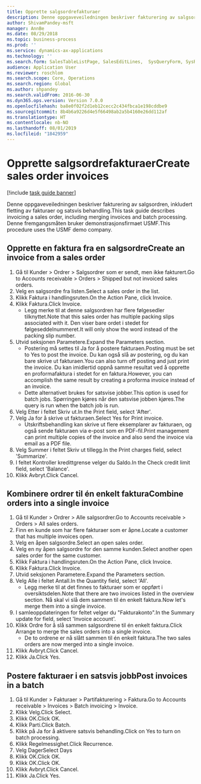 ```yaml
---
title: Opprette salgsordrefakturaer
description: Denne oppgaveveiledningen beskriver fakturering av salgsordren, inkludert fletting av fakturaer og satsvis behandling.
author: ShivamPandey-msft
manager: AnnBe
ms.date: 08/29/2018
ms.topic: business-process
ms.prod: ''
ms.service: dynamics-ax-applications
ms.technology: ''
ms.search.form: SalesTableListPage, SalesEditLines,  SysQueryForm, SysRecurrence
audience: Application User
ms.reviewer: roschlom
ms.search.scope: Core, Operations
ms.search.region: Global
ms.author: shpandey
ms.search.validFrom: 2016-06-30
ms.dyn365.ops.version: Version 7.0.0
ms.openlocfilehash: ba8e0f02f2d1eb12cecc2c434fbca1e198cddbe9
ms.sourcegitcommit: 8b4b6a9226d4e5f66498ab2a5b4160e26dd112af
ms.translationtype: HT
ms.contentlocale: nb-NO
ms.lasthandoff: 08/01/2019
ms.locfileid: "1842959"
---
```

# <a name="create-sales-order-invoices"></a><span data-ttu-id="a678a-103">Opprette salgsordrefakturaer</span><span class="sxs-lookup"><span data-stu-id="a678a-103">Create sales order invoices</span></span>

[!include [task guide banner](../../includes/task-guide-banner.md)]

<span data-ttu-id="a678a-104">Denne oppgaveveiledningen beskriver fakturering av salgsordren, inkludert fletting av fakturaer og satsvis behandling.</span><span class="sxs-lookup"><span data-stu-id="a678a-104">This task guide describes invoicing a sales order, including merging invoices and batch processing.</span></span> <span data-ttu-id="a678a-105">Denne fremgangsmåten bruker demonstrasjonsfirmaet USMF.</span><span class="sxs-lookup"><span data-stu-id="a678a-105">This procedure uses the USMF demo company.</span></span>


## <a name="create-an-invoice-from-a-sales-order"></a><span data-ttu-id="a678a-106">Opprette en faktura fra en salgsordre</span><span class="sxs-lookup"><span data-stu-id="a678a-106">Create an invoice from a sales order</span></span>
1. <span data-ttu-id="a678a-107">Gå til Kunder > Ordrer > Salgsordrer som er sendt, men ikke fakturert.</span><span class="sxs-lookup"><span data-stu-id="a678a-107">Go to Accounts receivable > Orders > Shipped but not invoiced sales orders.</span></span>
2. <span data-ttu-id="a678a-108">Velg en salgsordre fra listen.</span><span class="sxs-lookup"><span data-stu-id="a678a-108">Select a sales order in the list.</span></span> 
3. <span data-ttu-id="a678a-109">Klikk Faktura i handlingsruten.</span><span class="sxs-lookup"><span data-stu-id="a678a-109">On the Action Pane, click Invoice.</span></span>
4. <span data-ttu-id="a678a-110">Klikk Faktura.</span><span class="sxs-lookup"><span data-stu-id="a678a-110">Click Invoice.</span></span>
    * <span data-ttu-id="a678a-111">Legg merke til at denne salgsordren har flere følgesedler tilknyttet.</span><span class="sxs-lookup"><span data-stu-id="a678a-111">Note that this sales order has multiple packing slips associated with it.</span></span> <span data-ttu-id="a678a-112">Den viser bare ordet <multiple> i stedet for følgeseddelnummeret.</span><span class="sxs-lookup"><span data-stu-id="a678a-112">It will only show the word <multiple> instead of the packing slip number.</span></span>  
5. <span data-ttu-id="a678a-113">Utvid seksjonen Parametere.</span><span class="sxs-lookup"><span data-stu-id="a678a-113">Expand the Parameters section.</span></span>
    * <span data-ttu-id="a678a-114">Postering må settes til Ja for å postere fakturaen.</span><span class="sxs-lookup"><span data-stu-id="a678a-114">Posting must be set to Yes to post the invoice.</span></span> <span data-ttu-id="a678a-115">Du kan også slå av postering, og du kan bare skrive ut fakturaen.</span><span class="sxs-lookup"><span data-stu-id="a678a-115">You can also turn off posting and just print the invoice.</span></span> <span data-ttu-id="a678a-116">Du kan imidlertid oppnå samme resultat ved å opprette en proformafaktura i stedet for en faktura.</span><span class="sxs-lookup"><span data-stu-id="a678a-116">However, you can accomplish the same result by creating a proforma invoice instead of an invoice.</span></span>  
    * <span data-ttu-id="a678a-117">Dette alternativet brukes for satsvise jobber.</span><span class="sxs-lookup"><span data-stu-id="a678a-117">This option is used for batch jobs.</span></span> <span data-ttu-id="a678a-118">Spørringen kjøres når den satsvise jobben kjøres.</span><span class="sxs-lookup"><span data-stu-id="a678a-118">The query is run when the batch job is run.</span></span>    
6. <span data-ttu-id="a678a-119">Velg Etter i feltet Skriv ut.</span><span class="sxs-lookup"><span data-stu-id="a678a-119">In the Print field, select 'After'.</span></span>
7. <span data-ttu-id="a678a-120">Velg Ja for å skrive ut fakturaen.</span><span class="sxs-lookup"><span data-stu-id="a678a-120">Select Yes for Print invoice.</span></span>
    * <span data-ttu-id="a678a-121">Utskriftsbehandling kan skrive ut flere eksemplarer av fakturaen, og også sende fakturaen via e-post som en PDF-fil.</span><span class="sxs-lookup"><span data-stu-id="a678a-121">Print management can print  multiple copies of the invoice and also send the invoice via email as a PDF file.</span></span>  
8. <span data-ttu-id="a678a-122">Velg Summer i feltet Skriv ut tillegg.</span><span class="sxs-lookup"><span data-stu-id="a678a-122">In the Print charges field, select 'Summarize'.</span></span>
9. <span data-ttu-id="a678a-123">I feltet Kontroller kredittgrense velger du Saldo.</span><span class="sxs-lookup"><span data-stu-id="a678a-123">In the Check credit limit field, select 'Balance'.</span></span>
10. <span data-ttu-id="a678a-124">Klikk Avbryt.</span><span class="sxs-lookup"><span data-stu-id="a678a-124">Click Cancel.</span></span>

## <a name="combine-orders-into-a-single-invoice"></a><span data-ttu-id="a678a-125">Kombinere ordrer til én enkelt faktura</span><span class="sxs-lookup"><span data-stu-id="a678a-125">Combine orders into a single invoice</span></span>
1. <span data-ttu-id="a678a-126">Gå til Kunder > Ordrer > Alle salgsordrer.</span><span class="sxs-lookup"><span data-stu-id="a678a-126">Go to Accounts receivable > Orders > All sales orders.</span></span>
2. <span data-ttu-id="a678a-127">Finn en kunde som har flere fakturaer som er åpne.</span><span class="sxs-lookup"><span data-stu-id="a678a-127">Locate a customer that has multiple invoices open.</span></span>
3. <span data-ttu-id="a678a-128">Velg en åpen salgsordre.</span><span class="sxs-lookup"><span data-stu-id="a678a-128">Select an open sales order.</span></span>
4. <span data-ttu-id="a678a-129">Velg en ny åpen salgsordre for den samme kunden.</span><span class="sxs-lookup"><span data-stu-id="a678a-129">Select another open sales order for the same customer.</span></span>
5. <span data-ttu-id="a678a-130">Klikk Faktura i handlingsruten.</span><span class="sxs-lookup"><span data-stu-id="a678a-130">On the Action Pane, click Invoice.</span></span>
6. <span data-ttu-id="a678a-131">Klikk Faktura.</span><span class="sxs-lookup"><span data-stu-id="a678a-131">Click Invoice.</span></span>
7. <span data-ttu-id="a678a-132">Utvid seksjonen Parametere.</span><span class="sxs-lookup"><span data-stu-id="a678a-132">Expand the Parameters section.</span></span>
8. <span data-ttu-id="a678a-133">Velg Alle i feltet Antall.</span><span class="sxs-lookup"><span data-stu-id="a678a-133">In the Quantity field, select 'All'.</span></span>
    * <span data-ttu-id="a678a-134">Legg merke til at det finnes to fakturaer som er oppført i oversiktsdelen.</span><span class="sxs-lookup"><span data-stu-id="a678a-134">Note that there are two invoices listed in the overview section.</span></span> <span data-ttu-id="a678a-135">Nå skal vi slå dem sammen til én enkelt faktura.</span><span class="sxs-lookup"><span data-stu-id="a678a-135">Now let's merge them into a single invoice.</span></span>  
9. <span data-ttu-id="a678a-136">I samleoppdateringen for feltet velger du "Fakturakonto".</span><span class="sxs-lookup"><span data-stu-id="a678a-136">In the Summary update for field, select 'Invoice account'.</span></span>
10. <span data-ttu-id="a678a-137">Klikk Ordre for å slå sammen salgsordrene til én enkelt faktura.</span><span class="sxs-lookup"><span data-stu-id="a678a-137">Click Arrange to merge the sales orders into a single invoice.</span></span>
    * <span data-ttu-id="a678a-138">De to ordrene er nå slått sammen til én enkelt faktura.</span><span class="sxs-lookup"><span data-stu-id="a678a-138">The two sales orders are now merged into a single invoice.</span></span>   
11. <span data-ttu-id="a678a-139">Klikk Avbryt.</span><span class="sxs-lookup"><span data-stu-id="a678a-139">Click Cancel.</span></span>
12. <span data-ttu-id="a678a-140">Klikk Ja.</span><span class="sxs-lookup"><span data-stu-id="a678a-140">Click Yes.</span></span>

## <a name="post-invoices-in-a-batch"></a><span data-ttu-id="a678a-141">Postere fakturaer i en satsvis jobb</span><span class="sxs-lookup"><span data-stu-id="a678a-141">Post invoices in a batch</span></span>
1. <span data-ttu-id="a678a-142">Gå til Kunder > Fakturaer > Partifakturering > Faktura.</span><span class="sxs-lookup"><span data-stu-id="a678a-142">Go to Accounts receivable > Invoices > Batch invoicing > Invoice.</span></span>
2. <span data-ttu-id="a678a-143">Klikk Velg.</span><span class="sxs-lookup"><span data-stu-id="a678a-143">Click Select.</span></span>
3. <span data-ttu-id="a678a-144">Klikk OK.</span><span class="sxs-lookup"><span data-stu-id="a678a-144">Click OK.</span></span>
4. <span data-ttu-id="a678a-145">Klikk Parti.</span><span class="sxs-lookup"><span data-stu-id="a678a-145">Click Batch.</span></span>
5. <span data-ttu-id="a678a-146">Klikk på Ja for å aktivere satsvis behandling.</span><span class="sxs-lookup"><span data-stu-id="a678a-146">Click on Yes to turn on batch processing.</span></span>
6. <span data-ttu-id="a678a-147">Klikk Regelmessighet.</span><span class="sxs-lookup"><span data-stu-id="a678a-147">Click Recurrence.</span></span>
7. <span data-ttu-id="a678a-148">Velg Dager</span><span class="sxs-lookup"><span data-stu-id="a678a-148">Select Days</span></span>
8. <span data-ttu-id="a678a-149">Klikk OK.</span><span class="sxs-lookup"><span data-stu-id="a678a-149">Click OK.</span></span>
9. <span data-ttu-id="a678a-150">Klikk OK.</span><span class="sxs-lookup"><span data-stu-id="a678a-150">Click OK.</span></span>
10. <span data-ttu-id="a678a-151">Klikk Avbryt.</span><span class="sxs-lookup"><span data-stu-id="a678a-151">Click Cancel.</span></span>
11. <span data-ttu-id="a678a-152">Klikk Ja.</span><span class="sxs-lookup"><span data-stu-id="a678a-152">Click Yes.</span></span>

